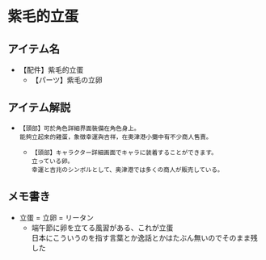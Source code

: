 # 紫毛的立蛋
## アイテム名
 - 【配件】紫毛的立蛋
   - 【パーツ】紫毛の立卵

## アイテム解説
 - ```
   【頭部】可於角色詳細界面裝備在角色身上。
   能夠立起來的雞蛋，象徴幸運與吉祥，在奧津港小攤中有不少商人售賣。    
   ```
   - ```
     【頭部】キャラクター詳細画面でキャラに装着することができます。
     立っている卵。
     幸運と吉兆のシンボルとして、奥津港では多くの商人が販売している。
     ```

## メモ書き
 - 立蛋 = 立卵 = リータン
   - 端午節に卵を立てる風習がある、これが立蛋  
     日本にこういうのを指す言葉とか逸話とかはたぶん無いのでそのまま残した